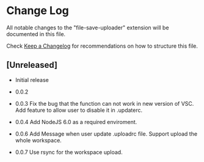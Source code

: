 # Change Log
All notable changes to the "file-save-uploader" extension will be documented in this file.

Check [Keep a Changelog](http://keepachangelog.com/) for recommendations on how to structure this file.

## [Unreleased]
- Initial release

- 0.0.2

- 0.0.3
Fix the bug that the function can not work in new version of VSC.
Add feature to allow user to disable it in .updaterc.

- 0.0.4
Add NodeJS 6.0 as a required enviroment.

- 0.0.6
Add Message when user update .uploadrc file.
Support upload the whole workspace.

- 0.0.7
Use rsync for the workspace upload.